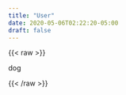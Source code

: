 ```yaml
---
title: "User"
date: 2020-05-06T02:22:20-05:00
draft: false
---
```


{{< raw >}}
<p class="text-light">dog</p>
{{< /raw >}}
